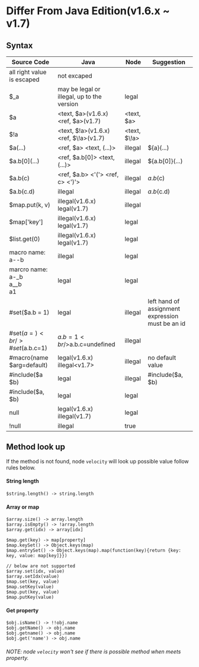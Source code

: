 # Differ From Java Edition(v1.6.x ~ v1.7)

## Syntax

Source Code | Java   | Node   | Suggestion
----------- | ------ | -------|------------
 | all right value is escaped| not excaped|
$_a | may be legal or illegal, up to the version | legal |
\$a | &lt;text, $a&gt;(v1.6.x)<br/>&lt;ref, \$a&gt;(v1.7) | &lt;text, \$a&gt; |
$\!a | &lt;text, $!a&gt;(v1.6.x)<br/>&lt;ref, $\\!a&gt;(v1.7) | &lt;text, $\\!a&gt; |
$a(...) | &lt;ref, $a&gt; &lt;text, (...)&gt; | illegal | ${a}(...)
$a.b\[0\](...) | &lt;ref, $a.b[0]&gt; &lt;text, (...)&gt; | illegal | ${a.b[0]}(...)
$a.b(c) | &lt;ref, $a.b&gt; &lt;'('&gt; &lt;ref, c&gt; &lt;')'&gt; | illegal | $a.b($c)
$a.b(c.d) | illegal | illegal | $a.b($c.d)
$map.put(k, v) | illegal(v1.6.x) <br/> legal(v1.7) | illegal |
$map['key'] | illegal(v1.6.x) <br/> legal(v1.7) | legal |
$list.get(0) | illegal(v1.6.x) <br/> legal(v1.7) | legal |
macro name:<br/>a--b| illegal | legal |
marcro name: <br/>a-_b<br/>a__b<br/>a1 | legal | legal
\#set($a.b = 1) | legal | illegal | left hand of assignment expression must be an id
\#set($a={})<br/>\#set($a.b.c=1) | $a.b=1<br/>$a.b.c=undefined | illegal |
\#macro(name $arg=default) | legal(v1.6.x)<br/>illegal&lt;v1.7&gt; | illegal | no default value
\#include($a $b) | legal | illegal | \#include($a, $b)
\#include($a, $b) | legal | legal |
null | legal(v1.6.x)<br/>illegal(v1.7) | legal |
!null | illegal | true |

## Method look up

If the method is not found, node `velocity` will look up possible value follow rules below.

#### String length

```
$string.length() -> string.length
```

#### Array or map

```
$array.size() -> array.length
$array.isEmpty() -> !array.length
$array.get(idx) -> array[idx]

$map.get(key) -> map[property]
$map.keySet() -> Object.keys(map)
$map.entrySet() -> Object.keys(map).map(function(key){return {key: key, value: map[key]}})

// below are not supported
$array.set(idx, value)
$array.setIdx(value)
$map.set(key, value)
$map.setKey(value)
$map.put(key, value)
$map.putKey(value)
```

#### Get property

```
$obj.isName() -> !!obj.name
$obj.getName() -> obj.name
$obj.getname() -> obj.name
$obj.get('name') -> obj.name
```

###### NOTE: node `velocity` won't see if there is possible method when meets property.